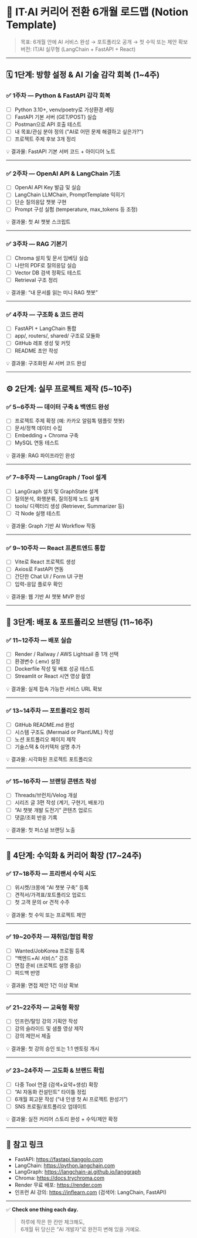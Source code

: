 # 🎯 IT·AI 커리어 전환 6개월 로드맵 (Notion Template)

> 목표: 6개월 안에 AI 서비스 완성 → 포트폴리오 공개 → 첫 수익 또는 제안 확보  
> 버전: IT/AI 실무형 (LangChain + FastAPI + React)

---

## 🗓️ 1단계: 방향 설정 & AI 기술 감각 회복 (1~4주)

### ✅ 1주차 — Python & FastAPI 감각 회복
- [ ] Python 3.10+, venv/poetry로 가상환경 세팅  
- [ ] FastAPI 기본 서버 (GET/POST) 실습  
- [ ] Postman으로 API 호출 테스트  
- [ ] 내 목표/관심 분야 정의 ("AI로 어떤 문제 해결하고 싶은가?")  
- [ ] 프로젝트 주제 후보 3개 정리  

💡 결과물: FastAPI 기본 서버 코드 + 아이디어 노트  

---

### ✅ 2주차 — OpenAI API & LangChain 기초
- [ ] OpenAI API Key 발급 및 실습  
- [ ] LangChain LLMChain, PromptTemplate 익히기  
- [ ] 단순 질의응답 챗봇 구현  
- [ ] Prompt 구성 실험 (temperature, max_tokens 등 조정)  

💡 결과물: 첫 AI 챗봇 스크립트  

---

### ✅ 3주차 — RAG 기본기
- [ ] Chroma 설치 및 문서 임베딩 실습  
- [ ] 나만의 PDF로 질의응답 실습  
- [ ] Vector DB 검색 정확도 테스트  
- [ ] Retrieval 구조 정리  

💡 결과물: “내 문서를 읽는 미니 RAG 챗봇”  

---

### ✅ 4주차 — 구조화 & 코드 관리
- [ ] FastAPI + LangChain 통합  
- [ ] app/, routers/, shared/ 구조로 모듈화  
- [ ] GitHub 레포 생성 및 커밋  
- [ ] README 초안 작성  

💡 결과물: 구조화된 AI 서버 코드 완성  

---

## ⚙️ 2단계: 실무 프로젝트 제작 (5~10주)

### ✅ 5~6주차 — 데이터 구축 & 백엔드 완성
- [ ] 프로젝트 주제 확정 (예: 카카오 알림톡 템플릿 챗봇)  
- [ ] 문서/정책 데이터 수집  
- [ ] Embedding + Chroma 구축  
- [ ] MySQL 연동 테스트  

💡 결과물: RAG 파이프라인 완성  

---

### ✅ 7~8주차 — LangGraph / Tool 설계
- [ ] LangGraph 설치 및 GraphState 설계  
- [ ] 질의분석, 화행분류, 질의정제 노드 설계  
- [ ] tools/ 디렉터리 생성 (Retriever, Summarizer 등)  
- [ ] 각 Node 실행 테스트  

💡 결과물: Graph 기반 AI Workflow 작동  

---

### ✅ 9~10주차 — React 프론트엔드 통합
- [ ] Vite로 React 프로젝트 생성  
- [ ] Axios로 FastAPI 연동  
- [ ] 간단한 Chat UI / Form UI 구현  
- [ ] 입력-응답 플로우 확인  

💡 결과물: 웹 기반 AI 챗봇 MVP 완성  

---

## 🚀 3단계: 배포 & 포트폴리오 브랜딩 (11~16주)

### ✅ 11~12주차 — 배포 실습
- [ ] Render / Railway / AWS Lightsail 중 1개 선택  
- [ ] 환경변수 (.env) 설정  
- [ ] Dockerfile 작성 및 배포 성공 테스트  
- [ ] Streamlit or React 시연 영상 촬영  

💡 결과물: 실제 접속 가능한 서비스 URL 확보  

---

### ✅ 13~14주차 — 포트폴리오 정리
- [ ] GitHub README.md 완성  
- [ ] 시스템 구조도 (Mermaid or PlantUML) 작성  
- [ ] 노션 포트폴리오 페이지 제작  
- [ ] 기술스택 & 아키텍처 설명 추가  

💡 결과물: 시각화된 프로젝트 포트폴리오  

---

### ✅ 15~16주차 — 브랜딩 콘텐츠 작성
- [ ] Threads/브런치/Velog 개설  
- [ ] 시리즈 글 3편 작성 (계기, 구현기, 배포기)  
- [ ] “AI 챗봇 개발 도전기” 콘텐츠 업로드  
- [ ] 댓글/조회 반응 기록  

💡 결과물: 첫 퍼스널 브랜딩 노출  

---

## 💼 4단계: 수익화 & 커리어 확장 (17~24주)

### ✅ 17~18주차 — 프리랜서 수익 시도
- [ ] 위시켓/크몽에 “AI 챗봇 구축” 등록  
- [ ] 견적서/가격표/포트폴리오 업로드  
- [ ] 첫 고객 문의 or 견적 수주  

💡 결과물: 첫 수익 또는 프로젝트 제안  

---

### ✅ 19~20주차 — 재취업/협업 확장
- [ ] Wanted/JobKorea 프로필 등록  
- [ ] “백엔드+AI 서비스” 강조  
- [ ] 면접 준비 (프로젝트 설명 중심)  
- [ ] 피드백 반영  

💡 결과물: 면접 제안 1건 이상 확보  

---

### ✅ 21~22주차 — 교육형 확장
- [ ] 인프런/탈잉 강의 기획안 작성  
- [ ] 강의 슬라이드 및 샘플 영상 제작  
- [ ] 강의 제안서 제출  

💡 결과물: 첫 강의 승인 또는 1:1 멘토링 개시  

---

### ✅ 23~24주차 — 고도화 & 브랜드 확립
- [ ] 다중 Tool 연결 (검색+요약+생성) 확장  
- [ ] “AI 자동화 컨설턴트” 타이틀 정립  
- [ ] 6개월 회고문 작성 (“내 인생 첫 AI 프로젝트 완성기”)  
- [ ] SNS 프로필/포트폴리오 업데이트  

💡 결과물: 실전 커리어 스토리 완성 + 수익/제안 확정  

---

## 📘 참고 링크
- FastAPI: https://fastapi.tiangolo.com  
- LangChain: https://python.langchain.com  
- LangGraph: https://langchain-ai.github.io/langgraph  
- Chroma: https://docs.trychroma.com  
- Render 무료 배포: https://render.com  
- 인프런 AI 강의: https://inflearn.com (검색어: LangChain, FastAPI)

---

✅ **Check one thing each day.**
> 하루에 작은 한 칸만 체크해도,  
> 6개월 뒤 당신은 “AI 개발자”로 완전히 변해 있을 거예요.

